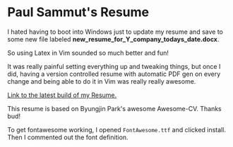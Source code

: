 # Paul Sammut's Resume

I hated having to boot into Windows just to update my resume and save to some
new file labeled **new_resume_for_Y_company_todays_date.docx**.

So using Latex in Vim sounded so much better and fun! 

It was really painful setting everything up and tweaking things, but once I did,
having a version controlled resume with automatic PDF gen on every change and
being able to do it in Vim was really really awesome.

[Link to the latest build of my Resume.](base/resume.pdf)

This resume is based on Byungjin Park's awesome Awesome-CV. Thanks bud!

To get fontawesome working, I opened `FontAwesome.ttf` and clicked install. Then
I commented out the font definition.
